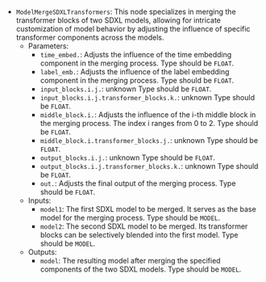 - `ModelMergeSDXLTransformers`: This node specializes in merging the transformer blocks of two SDXL models, allowing for intricate customization of model behavior by adjusting the influence of specific transformer components across the models.
    - Parameters:
        - `time_embed.`: Adjusts the influence of the time embedding component in the merging process. Type should be `FLOAT`.
        - `label_emb.`: Adjusts the influence of the label embedding component in the merging process. Type should be `FLOAT`.
        - `input_blocks.i.j.`: unknown Type should be `FLOAT`.
        - `input_blocks.i.j.transformer_blocks.k.`: unknown Type should be `FLOAT`.
        - `middle_block.i.`: Adjusts the influence of the i-th middle block in the merging process. The index i ranges from 0 to 2. Type should be `FLOAT`.
        - `middle_block.i.transformer_blocks.j.`: unknown Type should be `FLOAT`.
        - `output_blocks.i.j.`: unknown Type should be `FLOAT`.
        - `output_blocks.i.j.transformer_blocks.k.`: unknown Type should be `FLOAT`.
        - `out.`: Adjusts the final output of the merging process. Type should be `FLOAT`.
    - Inputs:
        - `model1`: The first SDXL model to be merged. It serves as the base model for the merging process. Type should be `MODEL`.
        - `model2`: The second SDXL model to be merged. Its transformer blocks can be selectively blended into the first model. Type should be `MODEL`.
    - Outputs:
        - `model`: The resulting model after merging the specified components of the two SDXL models. Type should be `MODEL`.
